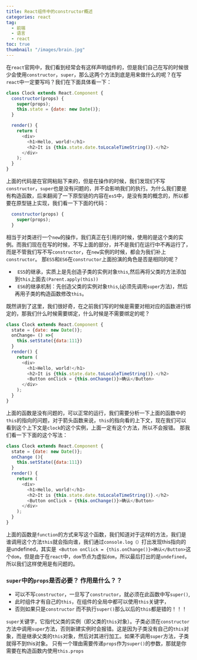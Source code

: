 ```yaml
---
title: React组件中的constructor概述
categories: react
tag:
  - 前端
  - 语言
  - react
toc: true
thumbnail: "/images/brain.jpg"
---
```

在`react`官网中，我们看到经常会有这样声明组件的，但是我们自己在写的时候很少会使用`constructor`，`super`，那么这两个方法到底是用来做什么的呢？在写`react`中一定要写吗？我们在下面具体看一下：

<!--more-->
```javaScript
class Clock extends React.Component {
  constructor(props) {
    super(props);
    this.state = {date: new Date()};
  }

  render() {
    return (
      <div>
        <h1>Hello, world!</h1>
        <h2>It is {this.state.date.toLocaleTimeString()}.</h2>
      </div>
    );
  }
}
```
上面的代码是在官网粘贴下来的，但是在操作的时候，我们发现们不写`constructor`，`super`也是没有问题的，并不会影响我们的执行。为什么我们要是有构造函数，后来翻阅了一下原型链的内容在`es5`中，是没有类的概念的，所以都要在原型链上实现，我们看一下下面的代码：
```javaScript
  constructor(props) {
    super(props);
  }
```
相当于对类进行一个`new`的操作，我们真正在引用的时候，使用的是这个类的实例。而我们现在在写的时候，不写上面的部分，并不是我们在运行中不再运行了，而是不管我们写不写`constructor`，在`new`实例的时候，都会为我们补上`constructor`。
那`ES5`和`ES6`在`constructor`上面扮演的角色是否是相同的呢？
- ` ES5`的继承，实质上是先创造子类的实例对象`this`,然后再将父类的方法添加到`this`上面去`(Parent.apply(this))`
- ` ES6`的继承机制：先创造父类的实例对象`this`,(必须先调用`super`方法)，然后再用子类的构造函数修改`this`。


既然讲到了这里，我们很好奇，在之前我们写的时候是需要对相对应的函数进行绑定的，那我们什么时候需要绑定，什么时候是不需要绑定的呢？
```javaScript
class Clock extends React.Component {
  state = {date: new Date()};
  onChange= () =>{
    this.setState({data:111})
  }
  render() {
    return (
      <div>
        <h1>Hello, world!</h1>
        <h2>It is {this.state.date.toLocaleTimeString()}.</h2>
        <Button onClick = {this.onChange()}>确认</Button>
      </div>
    );
  }
}
```
上面的函数是没有问题的，可以正常的运行，我们需要分析一下上面的函数中的`this`的指向的问题，对于箭头函数来说，`this`的指向看的上下文，现在我们可以看到这个上下文是`clock`的这个实例，上面一定有这个方法，所以不会报错。
那我们看一下下面的这个写法：
```javaScript
class Clock extends React.Component {
  state = {date: new Date()};
  onChange (){
    this.setState({data:111})
  }
  render() {
    return (
      <div>
        <h1>Hello, world!</h1>
        <h2>It is {this.state.date.toLocaleTimeString()}.</h2>
        <Button onClick = {this.onChange()}>确认</Button>
      </div>
    );
  }
}
```
上面的函数是`function`的方式来写这个函数，我们知道对于这样的方法，我们是谁调用这个方法`this`就会指向谁，我们通过`console.log（）`打出发现this指向的是undefined，其实是` <Button onClick = {this.onChange()}>确认</Button>`这个`dom`，但是由于在`react`中，`dom`节点为虚拟`dom`，所以最后打出的是`undefined`，所以我们这样使用是有问题的。
### `super`中的`props`是否必要？ 作用是什么？？
- 可以不写`constructor`，一旦写了`constructor`，就必须在此函数中写`super()`,
- 此时组件才有自己的`this`，在组件的全局中都可以使用`this`关键字，
- 否则如果只是`constructor` 而不执行` super() `那么以后的`this`都是错的！！！

`super`关键字，它指代父类的实例（即父类的`this`对象）。子类必须在`constructor`方法中调用`super`方法，否则新建实例时会报错。这是因为子类没有自己的`this`对象，而是继承父类的`this`对象，然后对其进行加工。如果不调用`super`方法，子类就得不到this对象。
只有一个理由需要传递`props`作为`super()`的参数，那就是你需要在构造函数内使用`this.props`